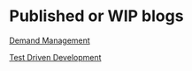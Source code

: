 # Published or WIP blogs

[Demand Management](demand_management.md)

[Test Driven Development](tdd.md)
